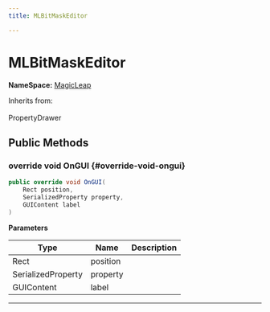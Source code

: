 ```yaml
---
title: MLBitMaskEditor

---
```


# MLBitMaskEditor



**NameSpace:** 
[MagicLeap](/versioned_docs/version-02-Aug-2023/unity-api/api/UnityEngine.XR.MagicLeap/UnityEngine.XR.MagicLeap.md) 





Inherits from: <br></br>PropertyDrawer




## Public Methods

### override void OnGUI {#override-void-ongui}

```csharp
public override void OnGUI(
    Rect position,
    SerializedProperty property,
    GUIContent label
)
```


**Parameters**

| Type | Name  | Description  | 
|--|--|--|
| Rect |position||
| SerializedProperty |property||
| GUIContent |label||






-----------


